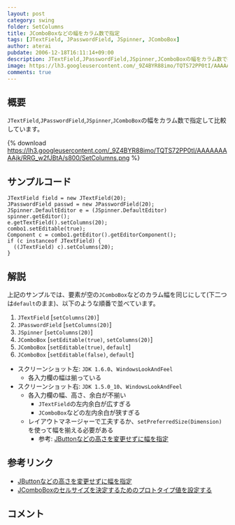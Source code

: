 ```yaml
---
layout: post
category: swing
folder: SetColumns
title: JComboBoxなどの幅をカラム数で指定
tags: [JTextField, JPasswordField, JSpinner, JComboBox]
author: aterai
pubdate: 2006-12-18T16:11:14+09:00
description: JTextField,JPasswordField,JSpinner,JComboBoxの幅をカラム数で指定して比較しています。
image: https://lh3.googleusercontent.com/_9Z4BYR88imo/TQTS72PP0tI/AAAAAAAAAjk/RRG_w2fJBtA/s800/SetColumns.png
comments: true
---
```

## 概要
`JTextField`,`JPasswordField`,`JSpinner`,`JComboBox`の幅をカラム数で指定して比較しています。

{% download https://lh3.googleusercontent.com/_9Z4BYR88imo/TQTS72PP0tI/AAAAAAAAAjk/RRG_w2fJBtA/s800/SetColumns.png %}

## サンプルコード
<pre class="prettyprint"><code>JTextField field = new JTextField(20);
JPasswordField passwd = new JPasswordField(20);
JSpinner.DefaultEditor e = (JSpinner.DefaultEditor) spinner.getEditor();
e.getTextField().setColumns(20);
combo1.setEditable(true);
Component c = combo1.getEditor().getEditorComponent();
if (c instanceof JTextField) {
  ((JTextField) c).setColumns(20);
}
</code></pre>

## 解説
上記のサンプルでは、要素が空の`JComboBox`などのカラム幅を同じにして(下二つは`default`のまま)、以下のような順番で並べています。

1. `JTextField` [`setColumns(20)`]
1. `JPasswordField` [`setColumns(20)`]
1. `JSpinner` [`setColumns(20)`]
1. `JComboBox` [`setEditable(true)`, `setColumns(20)`]
1. `JComboBox` [`setEditable(true)`, `default`]
1. `JComboBox` [`setEditable(false)`, `default`]

- スクリーンショット左: `JDK 1.6.0`、`WindowsLookAndFeel`
    - 各入力欄の幅は揃っている
- スクリーンショット右: `JDK 1.5.0_10`、`WindowsLookAndFeel`
    - 各入力欄の幅、高さ、余白が不揃い
        - `JTextField`の左内余白が広すぎる
        - `JComboBox`などの左内余白が狭すぎる
    - レイアウトマネージャーで工夫するか、`setPreferredSize(Dimension)`を使って幅を揃える必要がある
        - 参考: [JButtonなどの高さを変更せずに幅を指定](http://ateraimemo.com/Swing/ButtonWidth.html)

<!-- dummy comment line for breaking list -->

## 参考リンク
- [JButtonなどの高さを変更せずに幅を指定](http://ateraimemo.com/Swing/ButtonWidth.html)
- [JComboBoxのセルサイズを決定するためのプロトタイプ値を設定する](http://ateraimemo.com/Swing/PrototypeDisplayValue.html)

<!-- dummy comment line for breaking list -->

## コメント
